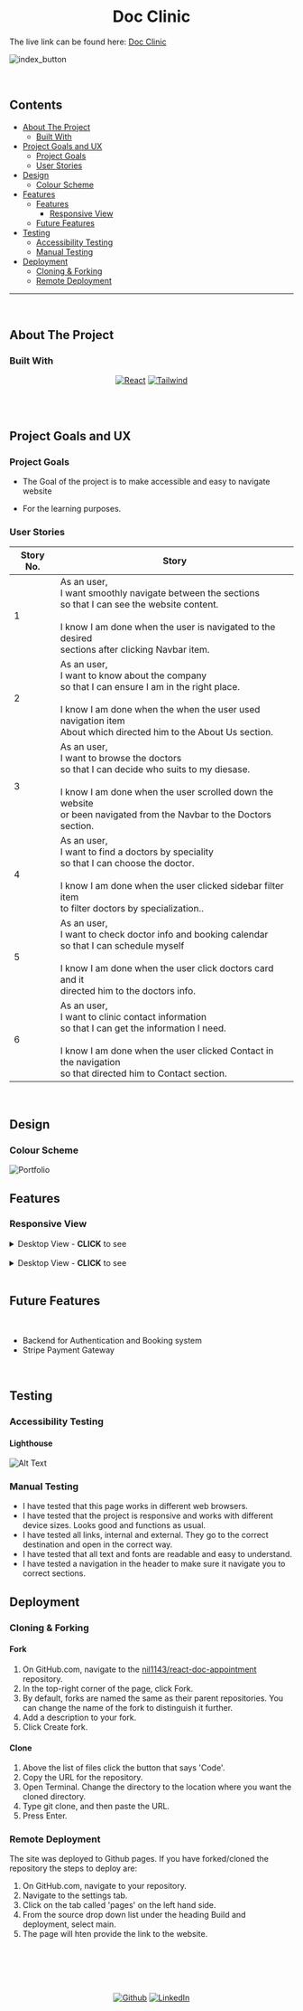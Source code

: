 <h1 align="center">Doc Clinic</h1>

 The live link can be found here: [Doc Clinic](https://react-doc-appointment.onrender.com/)

![index_button](frontend/src/assets/readme/view.png)

<br>


## Contents
* [About The Project](#about-the-project)
    * [Built With](#build-with)
* [Project Goals and UX](#project-goals-and-ux)
    * [Project Goals](#Project-Goals)
    * [User Stories](#User-Stories)
* [Design](#Design)
    * [Colour Scheme](#Colour-Scheme)
* [Features](#Features)
    * [Features](#Features)
        * [Responsive View](#responsive-view)
    * [Future Features](#Future-Features)
* [Testing](#Testing)
    * [Accessibility Testing](#Accessibility-Testing)
    * [Manual Testing](#Manual-Testing)
* [Deployment](#Deployment)
    * [Cloning & Forking](#Cloning-&-Forking)
    * [Remote Deployment](#Remote-Deployment)

***

<br>

## About The Project

### Built With

<div align="center">

[![React][React.js]][React-url] [![Tailwind][Tailwind]][Tailwind-url]

</div>
<br><br>

## Project Goals and UX

### Project Goals
* The Goal of the project is to make accessible and easy to navigate website

* For the learning purposes.

### User Stories

|Story No.|Story|
| ------------- | ------------- |
|1|As an user, <br> I want smoothly navigate between the sections <br>so that I can see the website content. <br><br>I know I am done when the user is navigated to the desired  <br> sections after clicking Navbar item. |
|2|As an user, <br> I want to know about the company<br> so that I can ensure I am in the right place. <br><br>I know I am done when the when the user used navigation item <br> About which directed him to the About Us section. |
|3|As an user, <br> I want to browse the doctors<br> so that I can decide who suits to my diesase.<br><br>I know I am done when the user scrolled down the website <br> or been navigated from the Navbar to the Doctors section. |
|4|As an user, <br> I want to find a doctors by speciality<br> so that I can choose the doctor.<br><br>I know I am done when the user clicked sidebar  filter item<br> to filter doctors by specialization.. |
|5|As an user, <br> I want to check doctor info and booking calendar<br> so that I can schedule myself<br><br>I know I am done when the user click doctors card and it <br>directed him  to the doctors info. |
|6|As an user, <br> I want to clinic contact information<br> so that I can get the information I need.<br><br>I know I am done when the user clicked Contact in the navigation<br> so that directed him to Contact section. |

<br>

## Design

### Colour Scheme

<img src="frontend/src/assets/readme/doc-palette.png" alt="Portfolio" style="">
<br>

## Features

### Responsive View

<details>
<summary>Desktop View - <b>CLICK</b> to see</summary>

#### -HOME


<details>
<summary>Navbar and Header - <b>CLICK</b> to see</summary>

<img src="frontend/src/assets/readme/header.png" alt="Alt Text">
</details>
<br>

<details>
<summary>Speciality Section - <b>CLICK</b> to see</summary>

<img src="frontend/src/assets/readme/speciality-section.png" alt="Alt Text">
</details>
<br>
<details>
<summary>Top Doctors - <b>CLICK</b> to see</summary>

<img src="frontend/src/assets/readme/topdoctors.png" alt="Alt Text">
</details>
<br>
<details>
<summary>Banner - <b>CLICK</b> to see</summary>

<img src="frontend/src/assets/readme/banner-footer.png" alt="Alt Text">
</details>
<br>
<details>
<summary>Footer - <b>CLICK</b> to see</summary>

<img src="frontend/src/assets/readme/footer.png" alt="Alt Text">
</details>
<br>


#### -ALL DOCTORS
<details>
<summary>Doctors Page- <b>CLICK</b> to see</summary>
<img src="frontend/src/assets/readme/doctors-page.png" alt="Alt Text">
 -Filtered specialities
<img src="frontend/src/assets/readme/doctors-page-filtered.png" alt="Alt Text">
</details>
<br>

#### -ABOUT

<details>
<summary>About - <b>CLICK</b> to see</summary>

<img src="frontend/src/assets/readme/aboutus-page.png" alt="Alt Text">

</details>
<br>


#### -CONTACT

<details>
<summary>About - <b>CLICK</b> to see</summary>

<img src="frontend/src/assets/readme/contactus-page.png" alt="Alt Text">

</details>
<br>

#### -DOCTOR PAGE 

<details>
<summary>About - <b>CLICK</b> to see</summary>

<img src="frontend/src/assets/readme/doctor-page.png" alt="Alt Text">

</details>
<br>

#### -SIGNIN / LOGIN 

<details>
<summary>About - <b>CLICK</b> to see</summary>

<img src="frontend/src/assets/readme/signin.png" alt="Alt Text">
<img src="frontend/src/assets/readme/login.png" alt="Alt Text">

</details>
<br>

#### USER ACCOUNT

#### -My Profile
<details>
<summary>My Profile - <b>CLICK</b> to see</summary>

<img style="width:500px; height:500px" src="frontend/src/assets/readme/myaccount-page.png" alt="Alt Text">
<img style="width:500px; height:500px" src="frontend/src/assets/readme/myaccount-toggle-page.png" alt="Alt Text">

</details>
<br>

#### -My Appointments
<details>
<summary>My Appointments - <b>CLICK</b> to see</summary>

<img src="frontend/src/assets/readme/myappointments-page.png" alt="Alt Text">


</details>

</details>
<br>

<details>
<summary>Desktop View - <b>CLICK</b> to see</summary>

#### -HOME

<details>
<summary>My Appointments - <b>CLICK</b> to see</summary>

<img src="frontend/src/assets/readme/mobile-home.png" alt="Alt Text" width="300" height="600">
<br>
<img src="frontend/src/assets/readme/mobile-topdoctors.png" alt="Alt Text" width="300" height="600">
<br>

<img src="frontend/src/assets/readme/mobile-footer1.png" alt="Alt Text" width="300" height="600">

</details>
<br>

#### - TOGGLE NAVBAR

<details>
<summary>Navbar - <b>CLICK</b> to see</summary>

<img src="frontend/src/assets/readme/mobile-navbar.png" alt="Alt Text" width="300" height="600">
</details>
<br>


#### - ALL DOCTORS PAGE

<details>
<summary>All Doctors - <b>CLICK</b> to see</summary>

<img src="frontend/src/assets/readme/mobile-topdoctors-section.png" alt="Alt Text" width="300" height="600">
</details>
<br>

#### - ABOUT PAGE

<details>
<summary>About - <b>CLICK</b> to see</summary>

<img src="frontend/src/assets/readme/mobile-aboutus.png" alt="Alt Text" width="300" height="600">
<br>

<img src="frontend/src/assets/readme/mobile-aboutus1.png" alt="Alt Text" width="300" height="600">
</details>
<br>

#### - CONTACT PAGE

<details>
<summary>Contact - <b>CLICK</b> to see</summary>

<img src="frontend/src/assets/readme/mobile-contactus.png" alt="Alt Text" width="300" height="600">
</details>
<br>

#### - DOCTOR INFO

<details>
<summary>Doctor info - <b>CLICK</b> to see</summary>

<img src="frontend/src/assets/readme/mobile-doctor.png" alt="Alt Text" width="300" height="600">
<br>

<img src="frontend/src/assets/readme/mobile-doctor1.png" alt="Alt Text" width="300" height="600">
<br>

<img src="frontend/src/assets/readme/mobile-doctor2.png" alt="Alt Text" width="300" height="600">
<br>

</details>
<br>

#### - SIGNUP / LOGIN

<details>
<summary>Signup / Login -<b>CLICK</b> to see</summary>

<img src="frontend/src/assets/readme/mobile-signup.png" alt="Alt Text" width="300" height="600">
<img src="frontend/src/assets/readme/mobile-login.png" alt="Alt Text" width="300" height="600">
</details>

</details>
<br>

## Future Features
<br>

* Backend for Authentication and Booking system
* Stripe Payment Gateway
<br>

## Testing

### Accessibility Testing
#### Lighthouse
<img src="frontend/src/assets/readme/lighthouse-doc.png" alt="Alt Text">

### Manual Testing
- I have tested that this page works in different web browsers.
- I have tested that the project is responsive and works with different device sizes. Looks good and functions as usual. 
- I have tested all links, internal and external. They go to the correct destination and open in the correct way. 
- I have tested that all text and fonts are readable and easy to understand.
- I have tested a navigation in the header to make sure it navigate you to correct sections.


## Deployment

### Cloning & Forking
#### Fork
1. On GitHub.com, navigate to the [nil1143/react-doc-appointment](https://github.com/nil1143/react-doc-appointment) repository.
2. In the top-right corner of the page, click Fork.
3. By default, forks are named the same as their parent repositories. You can change the name of the fork to distinguish it further.
4. Add a description to your fork.
5. Click Create fork.

#### Clone
1. Above the list of files click the button that says 'Code'.
2. Copy the URL for the repository.
3. Open Terminal. Change the directory to the location where you want the cloned directory.
4. Type git clone, and then paste the URL.
5. Press Enter.


### Remote Deployment
 The site was deployed to Github pages. If you have forked/cloned the repository the steps to deploy are:
 1. On GitHub.com, navigate to your repository.
 2. Navigate to the settings tab.
 3. Click on the tab called 'pages' on the left hand side.
 4. From the source drop down list under the heading Build and deployment, select main.
 5. The page will hten provide the link to the website.
<br>
<br>
<br>
<br>
<div align="center">

[![Github][Github]][Github-url] [![LinkedIn][LinkedIn]][Linkedin-url]
</div>

<!-- MARKDOWN LINKS & IMAGES -->
[Mongodb]: https://img.shields.io/badge/-MongoDB-black.svg?style=for-the-badge&logo=mongodb&colorB=555
[Mongodb-url]: https://www.mongodb.com/atlas
[Express]: https://img.shields.io/badge/-express-white.svg?style=for-the-badge&logo=express&colorB=333
[Express-url]: https://expressjs.com/
[React.js]: https://img.shields.io/badge/React-20232A?style=for-the-badge&logo=react&logoColor=61DAFB
[React-url]: https://reactjs.org/
[Node]: https://img.shields.io/badge/node-black.svg?style=for-the-badge&logo=nodedotjs&colorB=333
[Node-url]: https://nodejs.org/
[Github]: https://img.shields.io/badge/github-black.svg?style=for-the-badge&logo=github&colorB=333
[Github-url]: https://github.com/nil1143
[LinkedIn]: https://img.shields.io/badge/-LinkedIn-black.svg?style=for-the-badge&logo=linkedin&colorB=555
[LinkedIn-url]: https://www.linkedin.com/in/tomasz-nilipiuk-b5b88a239/
[Tailwind]: https://img.shields.io/badge/Tailwind-blue.svg?style=for-the-badge&logo=tailwind-css&colorB=EFEFFF
[Tailwind-url]: https://tailwindcss.com/